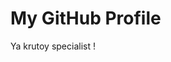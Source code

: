 <html lang="en">
<head>
    <meta charset="UTF-8">
    <meta name="viewport" content="width=device-width, initial-scale=1.0">
    <link rel="stylesheet" href="styles.css">
</head>
<body>

<div class="header">
    <h1>My GitHub Profile</h1>
    <p> Ya krutoy specialist !</p>
</div>

</body>
</html>
<!---
Akitilltka/Akitilltka is a ✨ special ✨ repository because its `README.md` (this file) appears on your GitHub profile.
You can click the Preview link to take a look at your changes.
--->
